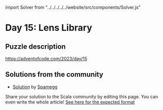 import Solver from "../../../../../website/src/components/Solver.js"

# Day 15: Lens Library

## Puzzle description

https://adventofcode.com/2023/day/15

## Solutions from the community

- [Solution](https://github.com/spamegg1/advent-of-code-2023-scala/blob/solutions/15.worksheet.sc#L208) by [Spamegg](https://github.com/spamegg1)

Share your solution to the Scala community by editing this page.
You can even write the whole article! [See here for the expected format](https://github.com/scalacenter/scala-advent-of-code/discussions/424)
